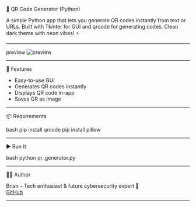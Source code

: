 
🔳 QR Code Generator (Python)

A simple Python app that lets you generate QR codes instantly from text or URLs. Built with Tkinter for GUI and qrcode for generating codes. Clean dark theme with neon vibes! ⚡

---
preview
![preview](https://github.com/user-attachments/assets/83e1af43-9420-4104-b048-31268a54b409)

---

🚀 Features

- Easy-to-use GUI  
- Generates QR codes instantly  
- Displays QR code in-app  
- Saves QR as image

---

📦 Requirements

bash
pip install qrcode
pip install pillow


---

▶ Run It

bash
python qr_generator.py


---

👨‍💻 Author

Brian – Tech enthusiast & future cybersecurity expert 🔐  
[GitHub](https://github.com/B-6219)

---
